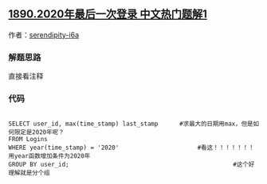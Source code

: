 ## [1890.2020年最后一次登录 中文热门题解1](https://leetcode.cn/problems/the-latest-login-in-2020/solutions/100000/by-serendipity-i6a-8z62)

作者：[serendipity-i6a](https://leetcode.cn/u/serendipity-i6a)

### 解题思路
直接看注释

### 代码

```mysql

SELECT user_id, max(time_stamp) last_stamp      #求最大的日期用max，但是如何限定是2020年呢？
FROM Logins
WHERE year(time_stamp) = '2020'                      #看这！！！！！！！用year函数增加条件为2020年
GROUP BY user_id;                                              #这个好理解就是分个组
```